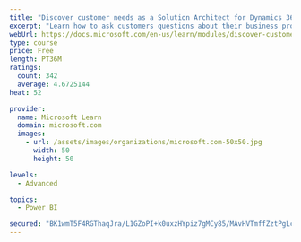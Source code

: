 ```yaml
---
title: "Discover customer needs as a Solution Architect for Dynamics 365 and Power Platform"
excerpt: "Learn how to ask customers questions about their business processes and feature requirements to create a viable solution."
webUrl: https://docs.microsoft.com/en-us/learn/modules/discover-customer-needs/
type: course
price: Free
length: PT36M
ratings:
  count: 342
  average: 4.6725144
heat: 52

provider:
  name: Microsoft Learn
  domain: microsoft.com
  images:
    - url: /assets/images/organizations/microsoft.com-50x50.jpg
      width: 50
      height: 50

levels:
  - Advanced

topics:
  - Power BI

secured: "BK1wmT5F4RGThaqJra/L1GZoPI+k0uxzHYpiz7gMCy85/MAvHVTmffZztPgLcyWVln0eN72J3CZQ/rU3x4d8jFsCPFIWXEj/C/Nml0UntnV9StkJLGBafO3sBGsBF+5KJEIwJfZf5SZjkDD0kx/KbyxVxhm3eFSTBIjF/HAwJfs/tsrYuk//J/S66FeZ9WbJDuLK30peDQcWkEmb1CF8shWHm1H0wI17yPt3sRv7K7Lbi4TTYa/WFFI6CohN+9xGS3NF0TxG1rxStdU39aAruKHE/Ho/Dc9kf+b4ZTnWvJ6thB3ADxq7OWgPfn4dUIemyOQ0vea4dqoJHGNLo8FJI7ra8iquOhwJ+PzozI+uZmYwvtBY56IsfX1lYmUzWj3SX0KnK3d0UvMBIlwLYAWn1Q==;g62wqEPgiETxN6ZM6DV1zw=="
---
```


